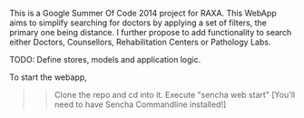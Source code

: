 This is a Google Summer Of Code 2014 project for RAXA. This WebApp aims to simplify searching for doctors by applying a set of filters, the primary one being distance.
I further propose to add functionality to search either Doctors, Counsellors, Rehabilitation Centers or Pathology Labs. 

TODO: Define stores, models and application logic.

To start the webapp, 

>> Clone the repo and cd into it.
>> Execute "sencha web start" [You'll need to have Sencha Commandline installed!]
